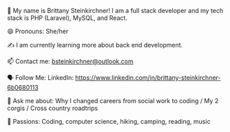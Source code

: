 🤝 My name is Brittany Steinkirchner! I am a full stack developer and my tech stack is PHP (Laravel), MySQL, and React. 

😄 Pronouns: She/her

✍️ I am currently learning more about back end development.

📫 Contact me: bsteinkirchner@outlook.com

🗣 Follow Me: LinkedIn: https://www.linkedin.com/in/brittany-steinkirchner-6b0680113

💬 Ask me about: Why I changed careers from social work to coding / My 2 corgis / Cross country roadtrips

💓 Passions: Coding, computer science, hiking, camping, reading, music
